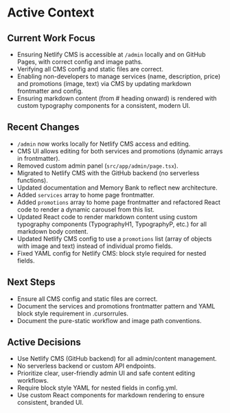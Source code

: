 # Active Context

## Current Work Focus

- Ensuring Netlify CMS is accessible at `/admin` locally and on GitHub Pages, with correct config and image paths.
- Verifying all CMS config and static files are correct.
- Enabling non-developers to manage services (name, description, price) and promotions (image, text) via CMS by updating markdown frontmatter and config.
- Ensuring markdown content (from # heading onward) is rendered with custom typography components for a consistent, modern UI.

## Recent Changes

- `/admin` now works locally for Netlify CMS access and editing.
- CMS UI allows editing for both services and promotions (dynamic arrays in frontmatter).
- Removed custom admin panel (`src/app/admin/page.tsx`).
- Migrated to Netlify CMS with the GitHub backend (no serverless functions).
- Updated documentation and Memory Bank to reflect new architecture.
- Added `services` array to home page frontmatter.
- Added `promotions` array to home page frontmatter and refactored React code to render a dynamic carousel from this list.
- Updated React code to render markdown content using custom typography components (TypographyH1, TypographyP, etc.) for all markdown body content.
- Updated Netlify CMS config to use a `promotions` list (array of objects with image and text) instead of individual promo fields.
- Fixed YAML config for Netlify CMS: block style required for nested fields.

## Next Steps

- Ensure all CMS config and static files are correct.
- Document the services and promotions frontmatter pattern and YAML block style requirement in .cursorrules.
- Document the pure-static workflow and image path conventions.

## Active Decisions

- Use Netlify CMS (GitHub backend) for all admin/content management.
- No serverless backend or custom API endpoints.
- Prioritize clear, user-friendly admin UI and safe content editing workflows.
- Require block style YAML for nested fields in config.yml.
- Use custom React components for markdown rendering to ensure consistent, branded UI.

